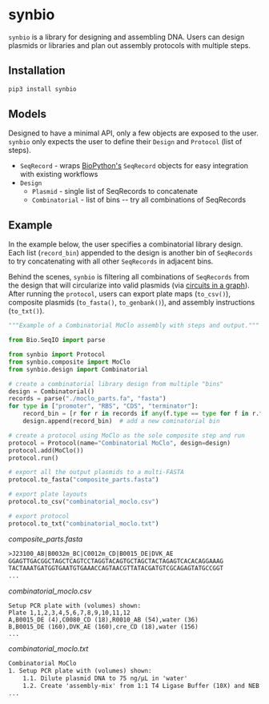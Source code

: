 # synbio

`synbio` is a library for designing and assembling DNA. Users can design plasmids or libraries and plan out assembly protocols with multiple steps.

## Installation

```bash
pip3 install synbio
```

## Models

Designed to have a minimal API, only a few objects are exposed to the user. `synbio` only expects the user to define their `Design` and `Protocol` (list of steps).

- `SeqRecord` - wraps [BioPython's](https://biopython.org/) `SeqRecord` objects for easy integration with existing workflows
- `Design`
  - `Plasmid` - single list of SeqRecords to concatenate
  - `Combinatorial` - list of bins -- try all combinations of SeqRecords

## Example

In the example below, the user specifies a combinatorial library design. Each list (`record_bin`) appended to the design is another bin of `SeqRecords` to try concatenating with all other `SeqRecords` in adjacent bins.

Behind the scenes, `synbio` is filtering all combinations of `SeqRecords` from the design that will circularize into valid plasmids (via [circuits in a graph](https://bmcbioinformatics.biomedcentral.com/articles/10.1186/s12859-015-0544-x/figures/1)). After running the `protocol`, users can export plate maps (`to_csv()`), composite plasmids (`to_fasta()`, `to_genbank()`), and assembly instructions (`to_txt()`).

```python
"""Example of a Combinatorial MoClo assembly with steps and output."""

from Bio.SeqIO import parse

from synbio import Protocol
from synbio.composite import MoClo
from synbio.design import Combinatorial

# create a combinatorial library design from multiple "bins"
design = Combinatorial()
records = parse("./moclo_parts.fa", "fasta")
for type in ["promoter", "RBS", "CDS", "terminator"]:
    record_bin = [r for r in records if any(f.type == type for f in r.features)]
    design.append(record_bin)  # add a new cominatorial bin

# create a protocol using MoClo as the sole composite step and run
protocol = Protocol(name="Combinatorial MoClo", design=design)
protocol.add(MoClo())
protocol.run()

# export all the output plasmids to a multi-FASTA
protocol.to_fasta("composite_parts.fasta")

# export plate layouts
protocol.to_csv("combinatorial_moclo.csv")

# export protocol
protocol.to_txt("combinatorial_moclo.txt")
```

_composite_parts.fasta_

```txt
>J23100_AB|B0032m_BC|C0012m_CD|B0015_DE|DVK_AE
GGAGTTGACGGCTAGCTCAGTCCTAGGTACAGTGCTAGCTACTAGAGTCACACAGGAAAG
TACTAAATGATGGTGAATGTGAAACCAGTAACGTTATACGATGTCGCAGAGTATGCCGGT
...
```

_combinatorial_moclo.csv_

```csv
Setup PCR plate with (volumes) shown:
Plate 1,1,2,3,4,5,6,7,8,9,10,11,12
A,B0015_DE (4),C0080_CD (18),R0010_AB (54),water (36)
B,B0015_DE (160),DVK_AE (160),cre_CD (18),water (156)
...
```

_combinatorial_moclo.txt_

```txt
Combinatorial MoClo
1. Setup PCR plate with (volumes) shown:
	1.1. Dilute plasmid DNA to 75 ng/µL in 'water'
	1.2. Create 'assembly-mix' from 1:1 T4 Ligase Buffer (10X) and NEB Golden Gate Assembly Mix
...
```
